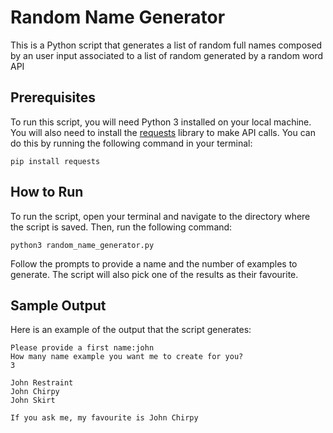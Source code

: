 # Random Name Generator
This is a Python script that generates a list of random full names composed by an user input associated to a list of random generated by a random word API

## Prerequisites
To run this script, you will need Python 3 installed on your local machine. You will also need to install the [requests](https://www.requests.readthedocs.io/en/latest/#) library to make API calls. You can do this by running the following command in your terminal:

```
pip install requests
```

## How to Run
To run the script, open your terminal and navigate to the directory where the script is saved. Then, run the following command:

```
python3 random_name_generator.py
```

Follow the prompts to provide a name and the number of examples to generate.
The script will also pick one of the results as their favourite.

## Sample Output
Here is an example of the output that the script generates:


```
Please provide a first name:john
How many name example you want me to create for you?
3

John Restraint
John Chirpy
John Skirt

If you ask me, my favourite is John Chirpy
```
